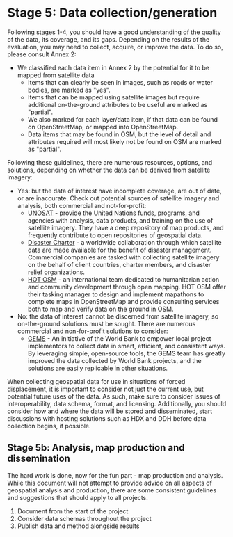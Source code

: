 # Stage 5: Data collection/generation
Following stages 1-4, you should have a good understanding of the quality of the data, its coverage, and its gaps. Depending on the results of the evaluation, you may need to collect, acquire, or improve the data. To do so, please consult Annex 2:
- We classified each data item in Annex 2 by the potential for it to be mapped from satellite data
  - Items that can clearly be seen in images, such as roads or water bodies, are marked as "yes". 
  - Items that can be mapped using satellite images but require additional on-the-ground attributes to be useful are marked as "partial". 
  - We also marked for each layer/data item, if that data can be found on OpenStreetMap, or mapped into OpenStreetMap. 
  - Data items that may be found in OSM, but the level of detail and attributes required will most likely not be found on OSM are marked as "partial".

Following these guidelines, there are numerous resources, options, and solutions, depending on whether the data can be derived from satellite imagery:
- Yes: but the data of interest have incomplete coverage, are out of date, or are inaccurate. Check out potential sources of satellite imagery and analysis, both commercial and not-for-profit:
  - [UNOSAT](https://www.unitar.org/sustainable-development-goals/united-nations-satellite-centre-UNOSAT) - provide the United Nations funds, programs, and agencies with analysis, data products, and training on the use of satellite imagery. They have a deep repository of map products, and frequently contribute to open repositories of geospatial data.
  - [Disaster Charter](https://disasterscharter.org/web/guest/home) - a worldwide collaboration through which satellite data are made available for the benefit of disaster management. Commercial companies are tasked with collecting satellite imagery on the behalf of client countries, charter members, and disaster relief organizations.
  - [HOT OSM](https://www.hotosm.org/) - an international team dedicated to humanitarian action and community development through open mapping. HOT OSM offer their tasking manager to design and implement mapathons to complete maps in OpenStreetMap and provide consulting services both to map and verify data on the ground in OSM.
- No: the data of interest cannot be discerned from satellite imagery, so on-the-ground solutions must be sought. There are numerous commercial and non-for-profit solutions to consider:
  - [GEMS](https://www.worldbank.org/en/topic/fragilityconflictviolence/brief/geo-enabling-initiative-for-monitoring-and-supervision-gems) - An initiative of the World Bank to empower local project implementors to collect data in smart, efficient, and consistent ways. By leveraging simple, open-source tools, the GEMS team has greatly improved the data collected by World Bank projects, and the solutions are easily replicable in other situations.

When collecting geospatial data for use in situations of forced displacement, it is important to consider not just the current use, but potential future uses of the data. As such, make sure to consider issues of interoperability, data schema, format, and licensing. Additionally, you should consider how and where the data will be stored and disseminated, start discussions with hosting solutions such as HDX and DDH before data collection begins, if possible.

## Stage 5b: Analysis, map production and dissemination
The hard work is done, now for the fun part - map production and analysis. While this document will not attempt to provide advice on all aspects of geospatial analysis and production, there are some consistent guidelines and suggestions that should apply to all projects.
1. Document from the start of the project
2. Consider data schemas throughout the project
3. Publish data and method alongside results
